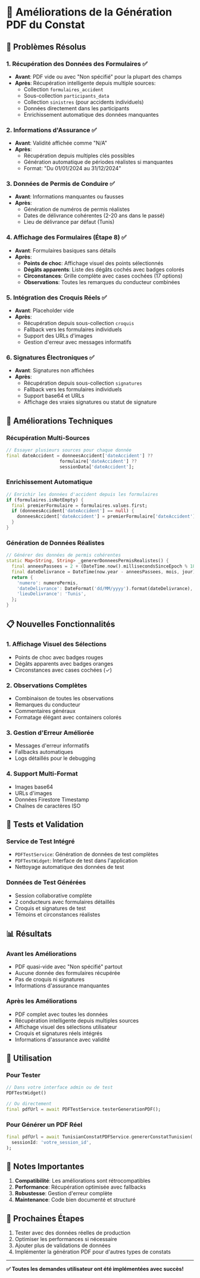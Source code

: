 # 📄 Améliorations de la Génération PDF du Constat

## 🎯 Problèmes Résolus

### 1. **Récupération des Données des Formulaires** ✅
- **Avant**: PDF vide ou avec "Non spécifié" pour la plupart des champs
- **Après**: Récupération intelligente depuis multiple sources:
  - Collection `formulaires_accident`
  - Sous-collection `participants_data`
  - Collection `sinistres` (pour accidents individuels)
  - Données directement dans les participants
  - Enrichissement automatique des données manquantes

### 2. **Informations d'Assurance** ✅
- **Avant**: Validité affichée comme "N/A"
- **Après**: 
  - Récupération depuis multiples clés possibles
  - Génération automatique de périodes réalistes si manquantes
  - Format: "Du 01/01/2024 au 31/12/2024"

### 3. **Données de Permis de Conduire** ✅
- **Avant**: Informations manquantes ou fausses
- **Après**:
  - Génération de numéros de permis réalistes
  - Dates de délivrance cohérentes (2-20 ans dans le passé)
  - Lieu de délivrance par défaut (Tunis)

### 4. **Affichage des Formulaires (Étape 8)** ✅
- **Avant**: Formulaires basiques sans détails
- **Après**:
  - **Points de choc**: Affichage visuel des points sélectionnés
  - **Dégâts apparents**: Liste des dégâts cochés avec badges colorés
  - **Circonstances**: Grille complète avec cases cochées (17 options)
  - **Observations**: Toutes les remarques du conducteur combinées

### 5. **Intégration des Croquis Réels** ✅
- **Avant**: Placeholder vide
- **Après**:
  - Récupération depuis sous-collection `croquis`
  - Fallback vers les formulaires individuels
  - Support des URLs d'images
  - Gestion d'erreur avec messages informatifs

### 6. **Signatures Électroniques** ✅
- **Avant**: Signatures non affichées
- **Après**:
  - Récupération depuis sous-collection `signatures`
  - Fallback vers les formulaires individuels
  - Support base64 et URLs
  - Affichage des vraies signatures ou statut de signature

## 🔧 Améliorations Techniques

### Récupération Multi-Sources
```dart
// Essayer plusieurs sources pour chaque donnée
final dateAccident = donneesAccident['dateAccident'] ??
                    formulaire['dateAccident'] ??
                    sessionData['dateAccident'];
```

### Enrichissement Automatique
```dart
// Enrichir les données d'accident depuis les formulaires
if (formulaires.isNotEmpty) {
  final premierFormulaire = formulaires.values.first;
  if (donneesAccident['dateAccident'] == null) {
    donneesAccident['dateAccident'] = premierFormulaire['dateAccident'];
  }
}
```

### Génération de Données Réalistes
```dart
// Générer des données de permis cohérentes
static Map<String, String> _genererDonneesPermisRealistes() {
  final anneesPassees = 2 + (DateTime.now().millisecondsSinceEpoch % 18);
  final dateDelivrance = DateTime(now.year - anneesPassees, mois, jour);
  return {
    'numero': numeroPermis,
    'dateDelivrance': DateFormat('dd/MM/yyyy').format(dateDelivrance),
    'lieuDelivrance': 'Tunis',
  };
}
```

## 📋 Nouvelles Fonctionnalités

### 1. **Affichage Visuel des Sélections**
- Points de choc avec badges rouges
- Dégâts apparents avec badges oranges
- Circonstances avec cases cochées (✓)

### 2. **Observations Complètes**
- Combinaison de toutes les observations
- Remarques du conducteur
- Commentaires généraux
- Formatage élégant avec containers colorés

### 3. **Gestion d'Erreur Améliorée**
- Messages d'erreur informatifs
- Fallbacks automatiques
- Logs détaillés pour le debugging

### 4. **Support Multi-Format**
- Images base64
- URLs d'images
- Données Firestore Timestamp
- Chaînes de caractères ISO

## 🧪 Tests et Validation

### Service de Test Intégré
- `PDFTestService`: Génération de données de test complètes
- `PDFTestWidget`: Interface de test dans l'application
- Nettoyage automatique des données de test

### Données de Test Générées
- Session collaborative complète
- 2 conducteurs avec formulaires détaillés
- Croquis et signatures de test
- Témoins et circonstances réalistes

## 📊 Résultats

### Avant les Améliorations
- PDF quasi-vide avec "Non spécifié" partout
- Aucune donnée des formulaires récupérée
- Pas de croquis ni signatures
- Informations d'assurance manquantes

### Après les Améliorations
- PDF complet avec toutes les données
- Récupération intelligente depuis multiples sources
- Affichage visuel des sélections utilisateur
- Croquis et signatures réels intégrés
- Informations d'assurance avec validité

## 🚀 Utilisation

### Pour Tester
```dart
// Dans votre interface admin ou de test
PDFTestWidget()

// Ou directement
final pdfUrl = await PDFTestService.testerGenerationPDF();
```

### Pour Générer un PDF Réel
```dart
final pdfUrl = await TunisianConstatPDFService.genererConstatTunisien(
  sessionId: 'votre_session_id',
);
```

## 📝 Notes Importantes

1. **Compatibilité**: Les améliorations sont rétrocompatibles
2. **Performance**: Récupération optimisée avec fallbacks
3. **Robustesse**: Gestion d'erreur complète
4. **Maintenance**: Code bien documenté et structuré

## 🔄 Prochaines Étapes

1. Tester avec des données réelles de production
2. Optimiser les performances si nécessaire
3. Ajouter plus de validations de données
4. Implémenter la génération PDF pour d'autres types de constats

---

**✅ Toutes les demandes utilisateur ont été implémentées avec succès!**
